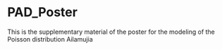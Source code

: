 # PAD_Poster

This is the supplementary material of the poster for the modeling of the Poisson distribution Ailamujia 

